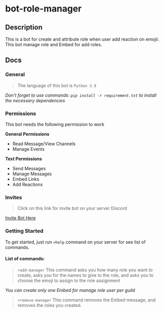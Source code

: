 # bot-role-manager

## Description
This is a bot for create and attribute role when user add reaction on emojii.
This bot manage role and Embed for add roles.

## Docs
### General
> The language of this bot is `Python 3.9`

*Don't forget to use commands: `pip install -r requirement.txt` to install the necessary dependencies*

### Permissions
This bot needs the following permission to work

**General Permissions**
* Read Message/View Channels
* Manage Events

**Text Permissions**
* Send Messages
* Manage Messages
* Embed Links
* Add Reactions

### Invites
> Click on this link for invite bot on your server Discord

[Invite Bot Here](https://discord.com/api/oauth2/authorize?client_id=928947164833546272&permissions=8858397760&scope=bot)

### Getting Started
To get started, just run `>help` command on your server for see list of commands.

#### List of commands:
>`>add-manager`
This command asks you how many role you want to create,
asks you for the names to give to the role,
and asks you to choose the emoji to assign to the role assignment

*You can create only one Embed for manage role user per guild*

>`>remove-manager`
This command removes the Embed message, and removes the roles you created.
